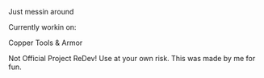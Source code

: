 Just messin around 

Currently workin on:

Copper Tools & Armor


Not Official Project ReDev! Use at your own risk. This was made by me for fun.
